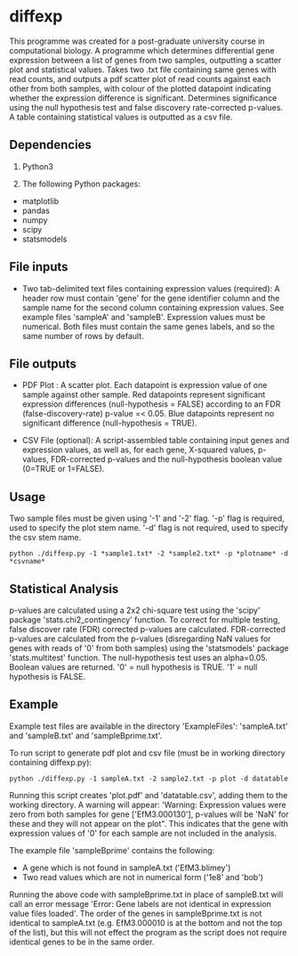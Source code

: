 # diffexp
This programme was created for a post-graduate university course in computational biology.
A programme which determines differential gene expression between a list of genes from two samples, outputting a scatter plot and statistical values. Takes two .txt file containing same genes with read counts, and outputs a pdf scatter plot of read counts against each other from both samples, with colour of the plotted datapoint indicating whether the expression difference is significant. Determines significance using the null hypothesis test and false discovery rate-corrected p-values. A table containing statistical values is outputted as a csv file.

## Dependencies

1. Python3

2. The following Python packages:
  * matplotlib
  * pandas
  * numpy
  * scipy
  * statsmodels


## File inputs

* Two tab-delimited text files containing expression values (required): A header row must contain 'gene' for the gene identifier column and the sample name for the second column containing expression values. See example files 'sampleA' and 'sampleB'. Expression values must be numerical. Both files must contain the same genes labels, and so the same number of rows by default.


## File outputs

* PDF Plot : A scatter plot. Each datapoint is expression value of one sample against other sample. Red datapoints represent significant expression differences (null-hypothesis = FALSE) according to an FDR (false-discovery-rate) p-value =< 0.05. Blue datapoints represent no significant difference (null-hypothesis = TRUE).


* CSV File (optional): A script-assembled table containing input genes and expression values, as well as, for each gene, X-squared values, p-values, FDR-corrected p-values and the null-hypothesis boolean value (0=TRUE or 1=FALSE).


## Usage
Two sample files must be given using '-1' and '-2' flag. '-p' flag is required, used to specify the plot stem name. '-d' flag is not required, used to specify the csv stem name.

    python ./diffexp.py -1 *sample1.txt* -2 *sample2.txt* -p *plotname* -d *csvname*


## Statistical Analysis
p-values are calculated using a 2x2 chi-square test using the 'scipy' package 'stats.chi2_contingency' function. To correct for multiple testing, false discover rate (FDR) corrected p-values are calculated. FDR-corrected p-values are calculated from the p-values (disregarding NaN values for genes with reads of '0' from both samples) using the 'statsmodels' package 'stats.multitest' function. The null-hypothesis test uses an alpha=0.05. Boolean values are returned. '0' = null hypothesis is TRUE. '1' = null hypothesis is FALSE.
   
## Example
Example test files are available in the directory 'ExampleFiles': 'sampleA.txt' and 'sampleB.txt' and 'sampleBprime.txt'.

To run script to generate pdf plot and csv file (must be in working directory containing diffexp.py):

    python ./diffexp.py -1 sampleA.txt -2 sample2.txt -p plot -d datatable

Running this script creates 'plot.pdf' and 'datatable.csv', adding them to the working directory. A warning will appear: 'Warning: Expression values were zero from both samples for gene ['EfM3.000130'], p-values will be 'NaN' for these and they will not appear on the plot". This indicates that the gene with expression values of '0' for each sample are not included in the analysis.

The example file 'sampleBprime' contains the following:

* A gene which is not found in sampleA.txt ('EfM3.blimey')
* Two read values which are not in numerical form ('1e8' and 'bob')

Running the above code with sampleBprime.txt in place of sampleB.txt will call an error message 'Error: Gene labels are not identical in expression value files loaded'. The order of the genes in sampleBprime.txt is not identical to sampleA.txt (e.g. EfM3.000010 is at the bottom and not the top of the list), but this will not effect the program as the script does not require identical genes to be in the same order.
